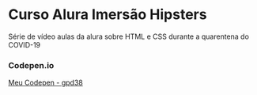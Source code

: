 # Curso Alura Imersão Hipsters

Série de vídeo aulas da alura sobre HTML e CSS durante a quarentena do COVID-19

### Codepen.io
[Meu Codepen - gpd38](https://codepen.io/gpd38/pens/public?grid_type=list)

